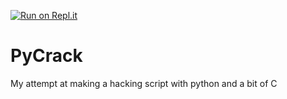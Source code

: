 [![Run on Repl.it](https://repl.it/badge/github/Mindcool25/PyCrack)](https://repl.it/github/Mindcool25/PyCrack)

# PyCrack
My attempt at making a hacking script with python and a bit of C
